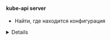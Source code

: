 #### kube-api server
* Найти, где находится конфигурация
<details>  
```bash</br>
cat /etc/kubernetes/manifests/kube-apiserver.yaml</br>
cat /etc/systemd/system/kube-apiserver.service </br>
ps -aux | grep -i apiserver 
```
</details>